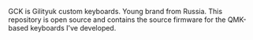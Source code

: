 GCK is Gilityuk custom keyboards. Young brand from Russia.
This repository is open source and contains the source firmware for the QMK-based keyboards I've developed.
